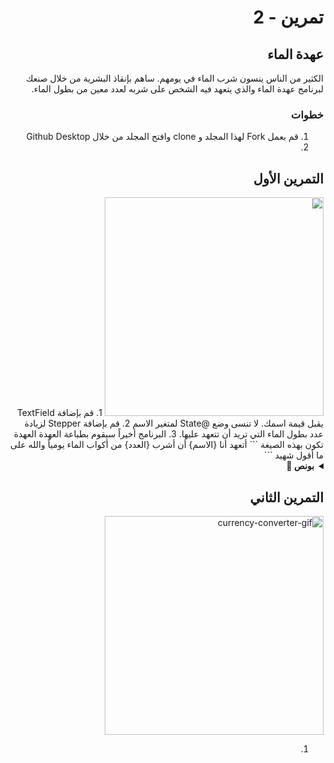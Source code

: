 
<div dir="rtl">

#  تمرين - 2
## عهدة الماء
الكثير من الناس ينسون شرب الماء في يومهم. ساهم بإنقاذ البشرية من خلال صنعك لبرنامج عهدة الماء والذي يتعهد فيه الشخص على شربه لعدد معين من بطول الماء.
### خطوات 
1. قم بعمل Fork لهذا المجلد و clone وافتح المجلد من خلال Github Desktop 
2. 



## التمرين الأول
<img src="https://user-images.githubusercontent.com/8784343/102672812-f1abaf00-41a2-11eb-96c4-afc48017b25b.gif" width="350px" />
1. قم بإضافة TextField يقبل قيمة اسمك. لا تنسى وضع @State لمتغير الاسم
2. قم بإضافة Stepper لزيادة عدد بطول الماء التي تريد أن تتعهد عليها.
3. البرنامج أخيراً سيقوم بطباعة العهدة 
العهدة تكون بهذه الصيغة 
```
أتعهد أنا 
{الاسم}
أن أشرب 
{العدد}
من أكواب الماء يومياً
والله على ما أقول شهيد
```

<details>
  <summary>
    <strong>بونص 🎁</strong>
  </summary>
  <pre>
- قم بتعطيل التصليح التلقائي spell check للكيبورد 
- استعمل خط أنيق يلوق مع الخلفية
- أضف موسيقى هاري بوتر بالخلفية ⚡️👓
</pre>
</details>

## التمرين الثاني
<img src="https://user-images.githubusercontent.com/8784343/102673444-333d5980-41a5-11eb-991e-d7b349a169ec.gif" alt="currency-converter-gif" width="350px"/>

1. 



<div dir="ltr">
  
</div>


</div>
